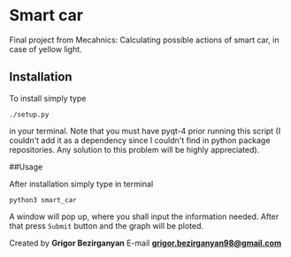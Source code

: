 # Smart car
Final project from Mecahnics: Calculating possible actions of smart car, in case of yellow light.

## Installation

To install simply type
```
./setup.py
```
in your terminal. Note that you must have pyqt-4 prior running this script (I
couldn't add it as a dependency since I couldn't find in python package
repositories. Any solution to this problem will be highly appreciated).

##Usage

After installation simply type in terminal
```
python3 smart_car
```
A window will pop up, where you shall input the information needed. After that
press `Submit` button and the graph will be ploted.

Created by **Grigor Bezirganyan**
E-mail **grigor.bezirganyan98@gmail.com**
